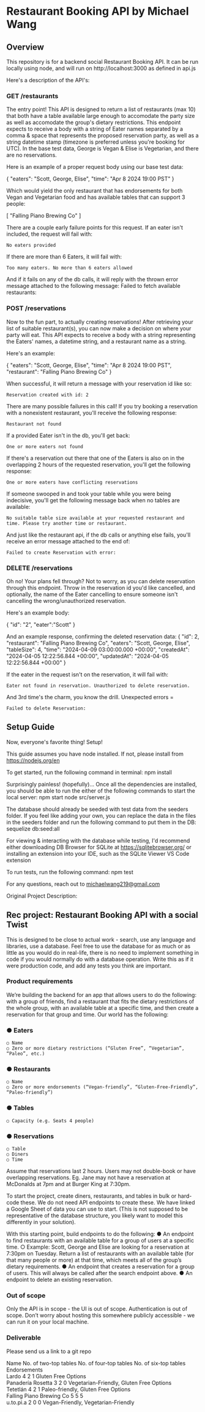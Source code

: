 # Restaurant Booking API by Michael Wang

## Overview
This repository is for a backend social Restaurant Booking API. It can be run locally using node, and will run on http://localhost:3000 as defined in api.js

Here's a description of the API's:

### GET /restaurants
The entry point! This API is designed to return a list of restaurants (max 10) that both have a table available large enough to accomodate the party size as well as accomodate the group's dietary restrictions. This endpoint expects to receive a body with a string of Eater names separated by a comma & space that represents the proposed reservation party, as well as a string datetime stamp (timezone is preferred unless you're booking for UTC). In the base test data, George is Vegan & Elise is Vegetarian, and there are no reservations.

Here is an example of a proper request body using our base test data:

{
    "eaters": "Scott, George, Elise",
    "time": "Apr 8 2024 19:00 PST"
}

Which would yield the only restaurant that has endorsements for both Vegan and Vegetarian food and has available tables that can support 3 people:

[
    "Falling Piano Brewing Co"
]

There are a couple early failure points for this request. 
If an eater isn't included, the request will fail with:

    No eaters provided

If there are more than 6 Eaters, it will fail with:

    Too many eaters. No more than 6 eaters allowed

And if it fails on any of the db calls, it will reply with the thrown error message attached to the following message:
    Failed to fetch available restaurants:

### POST /reservations
Now to the fun part, to actually creating reservations! After retrieving your list of suitable restaurant(s), you can now make a decision on where your party will eat. This API expects to receive a body with a string representing the Eaters' names, a datetime string, and a restaurant name as a string.

Here's an example:

{
    "eaters": "Scott, George, Elise",
    "time": "Apr 8 2024 19:00 PST",
    "restaurant": "Falling Piano Brewing Co"
}

When successful, it will return a message with your reservation id like so:

    Reservation created with id: 2

There are many possible failures in this call! If you try booking a reservation with a nonexistent restaurant, you'll receive the following response:

    Restaurant not found

If a provided Eater isn't in the db, you'll get back:

    One or more eaters not found

If there's a reservation out there that one of the Eaters is also on in the overlapping 2 hours of the requested reservation, you'll get the following response:

    One or more eaters have conflicting reservations

If someone swooped in and took your table while you were being indecisive, you'll get the following message back when no tables are available:

    No suitable table size available at your requested restaurant and time. Please try another time or restaurant.

And just like the restaurant api, if the db calls or anything else fails, you'll receive an error message attached to the end of:

    Failed to create Reservation with error:


### DELETE /reservations
Oh no! Your plans fell through? Not to worry, as you can delete reservation through this endpoint. Throw in the reservation id you'd like cancelled, and optionally, the name of the Eater cancelling to ensure someone isn't cancelling the wrong/unauthorized reservation.

Here's an example body:

{
    "id": "2",
    "eater":"Scott"
}

And an example response, confirming the deleted reservation data:
{
    "id": 2,
    "restaurant": "Falling Piano Brewing Co",
    "eaters": "Scott, George, Elise",
    "tableSize": 4,
    "time": "2024-04-09 03:00:00.000 +00:00",
    "createdAt": "2024-04-05 12:22:56.844 +00:00",
    "updatedAt": "2024-04-05 12:22:56.844 +00:00"
}

If the eater in the request isn't on the reservation, it will fail with:

    Eater not found in reservation. Unauthorized to delete reservation.

And 3rd time's the charm, you know the drill. Unexpected errors = 

    Failed to delete Reservation:



## Setup Guide
Now, everyone's favorite thing! Setup!

This guide assumes you have node installed. If not, please install from https://nodejs.org/en

To get started, run the following command in terminal:
    npm install 

Surprisingly painless! (hopefully)... 
Once all the dependencies are installed, you should be able to run the either of the following commands to start the local server:
    npm start
    node src/server.js
    
The database should already be seeded with test data from the seeders folder. If you feel like adding your own, you can replace the data in the files in the seeders folder and run the following command to put them in the DB:
    sequelize db:seed:all

For viewing & interacting with the database while testing, I'd recommend either downloading DB Browser for SQLite at https://sqlitebrowser.org/ or installing an extension into your IDE, such as the SQLite Viewer VS Code extension

To run tests, run the following command:
    npm test

For any questions, reach out to michaelwang219@gmail.com

Original Project Description:

## Rec project: Restaurant Booking API with a social Twist 

This is designed to be close to actual work - search, use any language and libraries, use a database. Feel free to use the database for as much or as little as you would do in real-life, there is no need to implement something in code if you would normally do with a database operation. Write this as if it were production code, and add any tests you think are important. 

### Product requirements 

We’re building the backend for an app that allows users to do the following: with a group of friends, find a restaurant that fits the dietary restrictions of the whole group, with an available table at a specific time, and then create a reservation for that group and time. 
Our world has the following: 
### ● Eaters 
    ○ Name 
    ○ Zero or more dietary restrictions (“Gluten Free”, “Vegetarian”, “Paleo”, etc.) 
### ● Restaurants 
    ○ Name 
    ○ Zero or more endorsements (“Vegan-friendly”, “Gluten-Free-Friendly”, “Paleo-friendly”) 
### ● Tables 
    ○ Capacity (e.g. Seats 4 people) 
### ● Reservations 
    ○ Table 
    ○ Diners 
    ○ Time 

Assume that reservations last 2 hours. Users may not double-book or have overlapping reservations. Eg. Jane may not have a reservation at McDonalds at 7pm and at Burger King at 7:30pm. 

To start the project, create diners, restaurants, and tables in bulk or hard-code these. We do not need API endpoints to create these. We have linked a Google Sheet of data you can use to start. (This is not supposed to be representative of the database structure, you likely want to model this differently in your solution). 

With this starting point, build endpoints to do the following: 
● An endpoint to find restaurants with an available table for a group of users at a specific time. 
    ○ Example: Scott, George and Elise are looking for a reservation at 7:30pm on Tuesday. Return a list of restaurants with an available table (for that many people or more) at that time, which meets all of the group’s dietary requirements. 
● An endpoint that creates a reservation for a group of users. This will always be called after the search endpoint above.
● An endpoint to delete an existing reservation. 

### Out of scope 

Only the API is in scope - the UI is out of scope. Authentication is out of scope. Don’t worry about hosting this somewhere publicly accessible - we can run it on your local machine. 

### Deliverable 

Please send us a link to a git repo


Name	No. of two-top tables	No. of four-top tables	No. of six-top tables	Endorsements			
Lardo	4	2	1	Gluten Free Options			
Panadería Rosetta	3	2	0	Vegetarian-Friendly, Gluten Free Options			
Tetetlán	4	2	1	Paleo-friendly, Gluten Free Options			
Falling Piano Brewing Co	5	5	5				
u.to.pi.a	2	0	0	Vegan-Friendly, Vegetarian-Friendly			